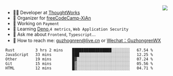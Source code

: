 <img align="right" src="https://github-readme-stats.vercel.app/api?username=guzhongren&show_icons=true&icon_color=805AD5&text_color=000&bg_color=ffffff&hide_title=true" />

- 👨‍💻  Developer at [ThoughtWorks](https://thoughtworks.com)
- 🏢 Organizer for [freeCodeCamp-XiAn](https://github.com/orgs/freeCodeCamp-XiAn)
- 🔭 Working on `Payment`
- 🌱 Learning [Deno](https://deno.land/),`4 metrics`,  `Web Application Security`
- 💬 Ask me about `Frontend`, `Typescript`...
- 🔎 How to reach me: [guzhognren@live.cn](guzhognren@live.cn) or [Wechat：GuzhongrenWX]()

<!--START_SECTION:waka-->
```text
Rust         3 hrs 2 mins    █████████████████░░░░░░░░   67.54 % 
JavaScript   33 mins         ███░░░░░░░░░░░░░░░░░░░░░░   12.25 % 
Other        19 mins         █▓░░░░░░░░░░░░░░░░░░░░░░░   07.24 % 
Git          15 mins         █▒░░░░░░░░░░░░░░░░░░░░░░░   05.56 % 
HTML         12 mins         █▒░░░░░░░░░░░░░░░░░░░░░░░   04.71 % 
```
<!--END_SECTION:waka-->

